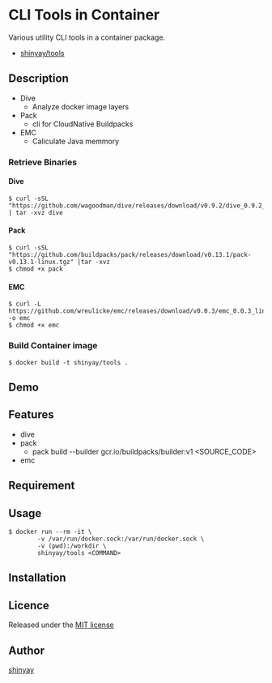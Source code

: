 #  CLI Tools in Container

Various utility CLI tools in a container package.

- [shinyay/tools](https://hub.docker.com/repository/docker/shinyay/tools)

## Description
- Dive
  - Analyze docker image layers
- Pack
  - cli for CloudNative Buildpacks
- EMC
  - Caliculate Java memmory

### Retrieve Binaries
#### Dive
```
$ curl -sSL "https://github.com/wagoodman/dive/releases/download/v0.9.2/dive_0.9.2_linux_amd64.tar.gz" | tar -xvz dive
```

#### Pack
```
$ curl -sSL "https://github.com/buildpacks/pack/releases/download/v0.13.1/pack-v0.13.1-linux.tgz" |tar -xvz
$ chmod +x pack
```

#### EMC
```
$ curl -L https://github.com/wreulicke/emc/releases/download/v0.0.3/emc_0.0.3_linux_amd64 -o emc
$ chmod +x emc
```

### Build Container image
```
$ docker build -t shinyay/tools .
```

## Demo

## Features

- dive
- pack
  - pack build --builder gcr.io/buildpacks/builder:v1 <SOURCE_CODE>
- emc

## Requirement

## Usage
```
$ docker run --rm -it \
        -v /var/run/docker.sock:/var/run/docker.sock \
        -v (pwd):/workdir \
        shinyay/tools <COMMAND>
```

## Installation

## Licence

Released under the [MIT license](https://gist.githubusercontent.com/shinyay/56e54ee4c0e22db8211e05e70a63247e/raw/34c6fdd50d54aa8e23560c296424aeb61599aa71/LICENSE)

## Author

[shinyay](https://github.com/shinyay)
